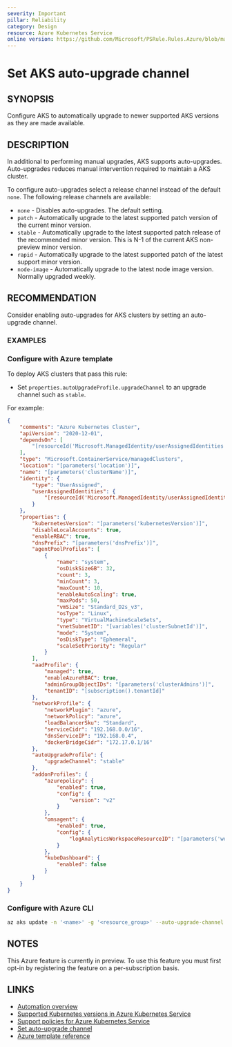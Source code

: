 ```yaml
---
severity: Important
pillar: Reliability
category: Design
resource: Azure Kubernetes Service
online version: https://github.com/Microsoft/PSRule.Rules.Azure/blob/main/docs/rules/en/Azure.AKS.AutoUpgrade.md
---
```


# Set AKS auto-upgrade channel

## SYNOPSIS

Configure AKS to automatically upgrade to newer supported AKS versions as they are made available.

## DESCRIPTION

In additional to performing manual upgrades, AKS supports auto-upgrades.
Auto-upgrades reduces manual intervention required to maintain a AKS cluster.

To configure auto-upgrades select a release channel instead of the default `none`.
The following release channels are available:

- `none` - Disables auto-upgrades.
The default setting.
- `patch` - Automatically upgrade to the latest supported patch version of the current minor version.
- `stable` - Automatically upgrade to the latest supported patch release of the recommended minor version.
This is N-1 of the current AKS non-preview minor version.
- `rapid` - Automatically upgrade to the latest supported patch of the latest support minor version.
- `node-image` - Automatically upgrade to the latest node image version.
Normally upgraded weekly.

## RECOMMENDATION

Consider enabling auto-upgrades for AKS clusters by setting an auto-upgrade channel.

### EXAMPLES

### Configure with Azure template

To deploy AKS clusters that pass this rule:

- Set `properties.autoUpgradeProfile.upgradeChannel` to an upgrade channel such as `stable`.

For example:

```json
{
    "comments": "Azure Kubernetes Cluster",
    "apiVersion": "2020-12-01",
    "dependsOn": [
        "[resourceId('Microsoft.ManagedIdentity/userAssignedIdentities', parameters('identityName'))]"
    ],
    "type": "Microsoft.ContainerService/managedClusters",
    "location": "[parameters('location')]",
    "name": "[parameters('clusterName')]",
    "identity": {
        "type": "UserAssigned",
        "userAssignedIdentities": {
            "[resourceId('Microsoft.ManagedIdentity/userAssignedIdentities', parameters('identityName'))]": {}
        }
    },
    "properties": {
        "kubernetesVersion": "[parameters('kubernetesVersion')]",
        "disableLocalAccounts": true,
        "enableRBAC": true,
        "dnsPrefix": "[parameters('dnsPrefix')]",
        "agentPoolProfiles": [
            {
                "name": "system",
                "osDiskSizeGB": 32,
                "count": 3,
                "minCount": 3,
                "maxCount": 10,
                "enableAutoScaling": true,
                "maxPods": 50,
                "vmSize": "Standard_D2s_v3",
                "osType": "Linux",
                "type": "VirtualMachineScaleSets",
                "vnetSubnetID": "[variables('clusterSubnetId')]",
                "mode": "System",
                "osDiskType": "Ephemeral",
                "scaleSetPriority": "Regular"
            }
        ],
        "aadProfile": {
            "managed": true,
            "enableAzureRBAC": true,
            "adminGroupObjectIDs": "[parameters('clusterAdmins')]",
            "tenantID": "[subscription().tenantId]"
        },
        "networkProfile": {
            "networkPlugin": "azure",
            "networkPolicy": "azure",
            "loadBalancerSku": "Standard",
            "serviceCidr": "192.168.0.0/16",
            "dnsServiceIP": "192.168.0.4",
            "dockerBridgeCidr": "172.17.0.1/16"
        },
        "autoUpgradeProfile": {
            "upgradeChannel": "stable"
        },
        "addonProfiles": {
            "azurepolicy": {
                "enabled": true,
                "config": {
                    "version": "v2"
                }
            },
            "omsagent": {
                "enabled": true,
                "config": {
                    "logAnalyticsWorkspaceResourceID": "[parameters('workspaceId')]"
                }
            },
            "kubeDashboard": {
                "enabled": false
            }
        }
    }
}
```

### Configure with Azure CLI

```bash
az aks update -n '<name>' -g '<resource_group>' --auto-upgrade-channel 'stable'
```

## NOTES

This Azure feature is currently in preview.
To use this feature you must first opt-in by registering the feature on a per-subscription basis.

## LINKS

- [Automation overview](https://docs.microsoft.com/azure/architecture/framework/devops/automation-overview)
- [Supported Kubernetes versions in Azure Kubernetes Service](https://docs.microsoft.com/azure/aks/supported-kubernetes-versions)
- [Support policies for Azure Kubernetes Service](https://docs.microsoft.com/azure/aks/support-policies)
- [Set auto-upgrade channel](https://docs.microsoft.com/azure/aks/upgrade-cluster#set-auto-upgrade-channel)
- [Azure template reference](https://docs.microsoft.com/azure/templates/microsoft.containerservice/managedclusters#ManagedClusterAutoUpgradeProfile)
